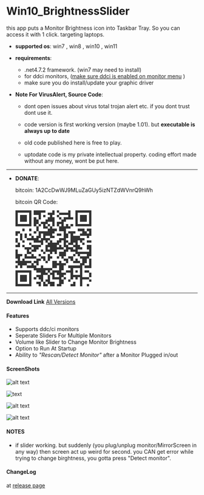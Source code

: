 

# Win10_BrightnessSlider
this app puts a Monitor Brightness icon into Taskbar Tray. So you can access it with 1 click.
targeting laptops. 

* **supported os**:  win7 , win8 , win10 , win11 
 
* **requirements**: 
  * .net4.7.2 framework.  (win7 may need to install)
  * for ddci monitors, ([make sure  ddci is enabled on monitor menu](https://github.com/blackholeearth/Win10_BrightnessSlider/blob/master/enable%20ddc-ci.jpg?raw=true)
)
  *  make sure you do install/update your graphic driver 


* **Note For VirusAlert, Source Code**: 
   * dont open issues about virus total trojan alert etc. if you dont trust dont use it.   

   * code version is  first working version (maybe 1.01). but **executable is always up to date**
   * old code published here is free to play.
   * uptodate code is my private intellectual property. coding effort made without any money, wont be put here.

-------------------
* **DONATE**: 

   bitcoin: 1A2CcDwWJ9MLuZaGUy5izNTZdWVnrQ9hWh

   bitcoin QR Code: 

   ![alt text](https://github.com/blackholeearth/Win10_BrightnessSlider/blob/master/send_bitcoinQR.png?raw=true)

--------------------

**Download Link**   [All Versions](https://github.com/blackholeearth/Win10_BrightnessSlider/releases)


#### Features

* Supports ddc/ci monitors 
* Seperate Sliders For Multiple Monitors
* Volume like Slider to Change Monitor Brightness
* Option to Run At Startup
* Ability to *"Rescan/Detect Monitor"* after a Monitor Plugged in/out

#### ScreenShots

![alt text](https://github.com/blackholeearth/Win10_BrightnessSlider/blob/master/ss2_win11.png?raw=true)

![text](https://github.com/user-attachments/assets/33542141-cee2-4f84-b4ab-0a4638c7fa82)


![alt text](https://github.com/blackholeearth/Win10_BrightnessSlider/blob/master/ss1b.png?raw=true)

![alt text](https://github.com/blackholeearth/Win10_BrightnessSlider/blob/master/ss2.jpg?raw=true)



#### NOTES   
* if slider working. but suddenly (you plug/unplug monitor/MirrorScreen in any way) then screen act up weird for second.
 you CAN get error while trying to change birghtness, you gotta press "Detect monitor".  


#### ChangeLog 
at [release page](https://github.com/blackholeearth/Win10_BrightnessSlider/releases)  






